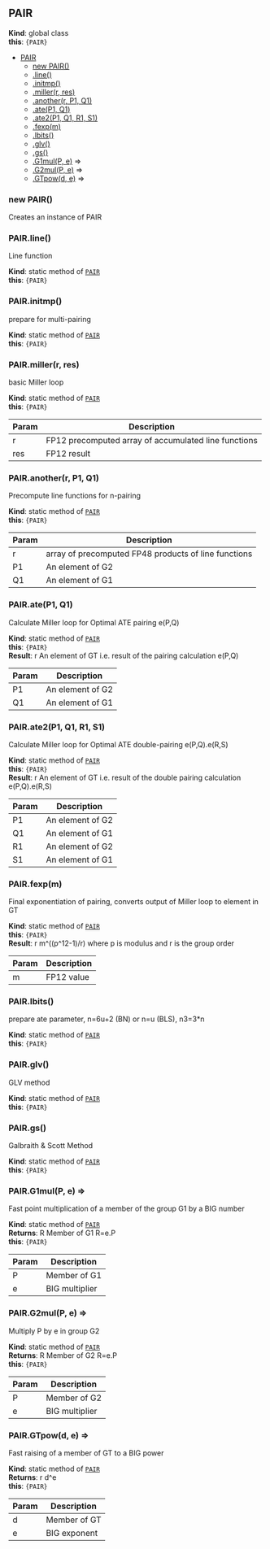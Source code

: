 <a name="PAIR"></a>

## PAIR
**Kind**: global class  
**this**: <code>{PAIR}</code>  

* [PAIR](#PAIR)
    * [new PAIR()](#new_PAIR_new)
    * [.line()](#PAIR.line)
    * [.initmp()](#PAIR.initmp)
    * [.miller(r, res)](#PAIR.miller)
    * [.another(r, P1, Q1)](#PAIR.another)
    * [.ate(P1, Q1)](#PAIR.ate)
    * [.ate2(P1, Q1, R1, S1)](#PAIR.ate2)
    * [.fexp(m)](#PAIR.fexp)
    * [.lbits()](#PAIR.lbits)
    * [.glv()](#PAIR.glv)
    * [.gs()](#PAIR.gs)
    * [.G1mul(P, e)](#PAIR.G1mul) ⇒
    * [.G2mul(P, e)](#PAIR.G2mul) ⇒
    * [.GTpow(d, e)](#PAIR.GTpow) ⇒

<a name="new_PAIR_new"></a>

### new PAIR()
Creates an instance of PAIR

<a name="PAIR.line"></a>

### PAIR.line()
Line function

**Kind**: static method of [<code>PAIR</code>](#PAIR)  
**this**: <code>{PAIR}</code>  
<a name="PAIR.initmp"></a>

### PAIR.initmp()
prepare for multi-pairing

**Kind**: static method of [<code>PAIR</code>](#PAIR)  
**this**: <code>{PAIR}</code>  
<a name="PAIR.miller"></a>

### PAIR.miller(r, res)
basic Miller loop

**Kind**: static method of [<code>PAIR</code>](#PAIR)  
**this**: <code>{PAIR}</code>  

| Param | Description |
| --- | --- |
| r | FP12 precomputed array of accumulated line functions |
| res | FP12 result |

<a name="PAIR.another"></a>

### PAIR.another(r, P1, Q1)
Precompute line functions for n-pairing

**Kind**: static method of [<code>PAIR</code>](#PAIR)  
**this**: <code>{PAIR}</code>  

| Param | Description |
| --- | --- |
| r | array of precomputed FP48 products of line functions |
| P1 | An element of G2 |
| Q1 | An element of G1 |

<a name="PAIR.ate"></a>

### PAIR.ate(P1, Q1)
Calculate Miller loop for Optimal ATE pairing e(P,Q)

**Kind**: static method of [<code>PAIR</code>](#PAIR)  
**this**: <code>{PAIR}</code>  
**Result**: r An element of GT i.e. result of the pairing calculation e(P,Q)  

| Param | Description |
| --- | --- |
| P1 | An element of G2 |
| Q1 | An element of G1 |

<a name="PAIR.ate2"></a>

### PAIR.ate2(P1, Q1, R1, S1)
Calculate Miller loop for Optimal ATE double-pairing e(P,Q).e(R,S)

**Kind**: static method of [<code>PAIR</code>](#PAIR)  
**this**: <code>{PAIR}</code>  
**Result**: r An element of GT i.e. result of the double pairing calculation e(P,Q).e(R,S)  

| Param | Description |
| --- | --- |
| P1 | An element of G2 |
| Q1 | An element of G1 |
| R1 | An element of G2 |
| S1 | An element of G1 |

<a name="PAIR.fexp"></a>

### PAIR.fexp(m)
Final exponentiation of pairing, converts output of Miller loop to element in GT

**Kind**: static method of [<code>PAIR</code>](#PAIR)  
**this**: <code>{PAIR}</code>  
**Result**: r m^((p^12-1)/r) where p is modulus and r is the group order  

| Param | Description |
| --- | --- |
| m | FP12 value |

<a name="PAIR.lbits"></a>

### PAIR.lbits()
prepare ate parameter, n=6u+2 (BN) or n=u (BLS), n3=3*n

**Kind**: static method of [<code>PAIR</code>](#PAIR)  
**this**: <code>{PAIR}</code>  
<a name="PAIR.glv"></a>

### PAIR.glv()
GLV method

**Kind**: static method of [<code>PAIR</code>](#PAIR)  
**this**: <code>{PAIR}</code>  
<a name="PAIR.gs"></a>

### PAIR.gs()
Galbraith & Scott Method

**Kind**: static method of [<code>PAIR</code>](#PAIR)  
**this**: <code>{PAIR}</code>  
<a name="PAIR.G1mul"></a>

### PAIR.G1mul(P, e) ⇒
Fast point multiplication of a member of the group G1 by a BIG number

**Kind**: static method of [<code>PAIR</code>](#PAIR)  
**Returns**: R Member of G1 R=e.P  
**this**: <code>{PAIR}</code>  

| Param | Description |
| --- | --- |
| P | Member of G1 |
| e | BIG multiplier |

<a name="PAIR.G2mul"></a>

### PAIR.G2mul(P, e) ⇒
Multiply P by e in group G2

**Kind**: static method of [<code>PAIR</code>](#PAIR)  
**Returns**: R Member of G2 R=e.P  
**this**: <code>{PAIR}</code>  

| Param | Description |
| --- | --- |
| P | Member of G2 |
| e | BIG multiplier |

<a name="PAIR.GTpow"></a>

### PAIR.GTpow(d, e) ⇒
Fast raising of a member of GT to a BIG power

**Kind**: static method of [<code>PAIR</code>](#PAIR)  
**Returns**: r d^e  
**this**: <code>{PAIR}</code>  

| Param | Description |
| --- | --- |
| d | Member of GT |
| e | BIG exponent |

